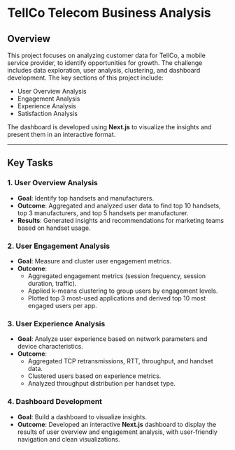 # TellCo Telecom Business Analysis 

## Overview

This project focuses on analyzing customer data for TellCo, a mobile service provider, to identify opportunities for growth. The challenge includes data exploration, user analysis, clustering, and dashboard development. The key sections of this project include:

- User Overview Analysis
- Engagement Analysis
- Experience Analysis
- Satisfaction Analysis

The dashboard is developed using **Next.js** to visualize the insights and present them in an interactive format.

---

## Key Tasks

### 1. User Overview Analysis

- **Goal**: Identify top handsets and manufacturers.
- **Outcome**: Aggregated and analyzed user data to find top 10 handsets, top 3 manufacturers, and top 5 handsets per manufacturer.
- **Results**: Generated insights and recommendations for marketing teams based on handset usage.

### 2. User Engagement Analysis

- **Goal**: Measure and cluster user engagement metrics.
- **Outcome**:
    - Aggregated engagement metrics (session frequency, session duration, traffic).
    - Applied k-means clustering to group users by engagement levels.
    - Plotted top 3 most-used applications and derived top 10 most engaged users per app.

### 3. User Experience Analysis

- **Goal**: Analyze user experience based on network parameters and device characteristics.
- **Outcome**:
    - Aggregated TCP retransmissions, RTT, throughput, and handset data.
    - Clustered users based on experience metrics.
    - Analyzed throughput distribution per handset type.

### 4. Dashboard Development

- **Goal**: Build a dashboard to visualize insights.
- **Outcome**: Developed an interactive **Next.js** dashboard to display the results of user overview and engagement analysis, with user-friendly navigation and clean visualizations.
  

